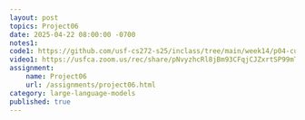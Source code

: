 ```yaml
---
layout: post
topics: Project06
date: 2025-04-22 08:00:00 -0700
notes1: 
code1: https://github.com/usf-cs272-s25/inclass/tree/main/week14/p04-cursor
video1: https://usfca.zoom.us/rec/share/pNvyzhcRl8jBm93CFqjCJZxrtSP99mTBAgZpK8tvIQT-oBHYET6xWCd-p5VA4KZr.L49oJx_mPUiEr40h
assignment: 
    name: Project06
    url: /assignments/project06.html
category: large-language-models
published: true
---
```

